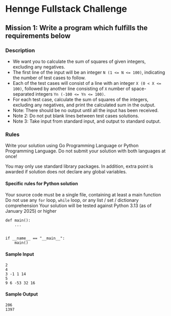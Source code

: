 # Hennge Fullstack Challenge

## Mission 1: Write a program which fulfills the requirements below

### Description
- We want you to calculate the sum of squares of given integers, excluding any negatives.
- The first line of the input will be an integer `N (1 <= N <= 100)`, indicating the number of test cases to follow.
- Each of the test cases will consist of a line with an integer `X (0 < X <= 100)`, followed by another line consisting of `X` number of space-separated integers `Yn (-100 <= Yn <= 100)`.
- For each test case, calculate the sum of squares of the integers, excluding any negatives, and print the calculated sum in the output.
- Note: There should be no output until all the input has been received.
- Note 2: Do not put blank lines between test cases solutions.
- Note 3: Take input from standard input, and output to standard output.

### Rules
Write your solution using Go Programming Language or Python Programming Language. Do not submit your solution with both languages at once!

You may only use standard library packages. In addition, extra point is awarded if solution does not declare any global variables.

#### Specific rules for Python solution
Your source code must be a single file, containing at least a main function
Do not use any `for` loop, `while` loop, or any list / set / dictionary comprehension
Your solution will be tested against Python 3.13 (as of January 2025) or higher

```
def main():
    ...


if __name__ == "__main__":
    main()
```

#### Sample Input
```
2
4
3 -1 1 14
5
9 6 -53 32 16
```

#### Sample Output
```
206
1397
```

